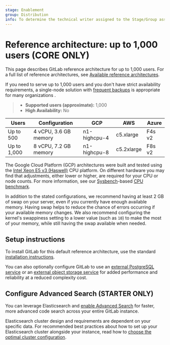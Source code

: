 ```yaml
---
stage: Enablement
group: Distribution
info: To determine the technical writer assigned to the Stage/Group associated with this page, see https://about.gitlab.com/handbook/engineering/ux/technical-writing/#assignments
---
```


# Reference architecture: up to 1,000 users **(CORE ONLY)**

This page describes GitLab reference architecture for up to 1,000 users. For a
full list of reference architectures, see
[Available reference architectures](index.md#available-reference-architectures).

If you need to serve up to 1,000 users and you don't have strict availability
requirements, a single-node solution with
[frequent backups](index.md#automated-backups) is appropriate for
many organizations .

> - **Supported users (approximate):** 1,000
> - **High Availability:** No

| Users        | Configuration           | GCP            | AWS             | Azure          |
|--------------|-------------------------|----------------|-----------------|----------------|
| Up to 500    | 4 vCPU, 3.6 GB memory   | n1-highcpu-4   | c5.xlarge       | F4s v2         |
| Up to 1,000  | 8 vCPU, 7.2 GB memory   | n1-highcpu-8   | c5.2xlarge      | F8s v2         |

The Google Cloud Platform (GCP) architectures were built and tested using the
[Intel Xeon E5 v3 (Haswell)](https://cloud.google.com/compute/docs/cpu-platforms)
CPU platform. On different hardware you may find that adjustments, either lower
or higher, are required for your CPU or node counts. For more information, see
our [Sysbench](https://github.com/akopytov/sysbench)-based
[CPU benchmark](https://gitlab.com/gitlab-org/quality/performance/-/wikis/Reference-Architectures/GCP-CPU-Benchmarks).

In addition to the stated configurations, we recommend having at least 2 GB of
swap on your server, even if you currently have enough available memory. Having
swap helps to reduce the chance of errors occurring if your available memory
changes. We also recommend configuring the kernel's swappiness setting to a
lower value (such as `10`) to make the most of your memory, while still having
the swap available when needed.

## Setup instructions

To install GitLab for this default reference architecture, use the standard
[installation instructions](../../install/README.md).

You can also optionally configure GitLab to use an [external PostgreSQL service](../postgresql/external.md)
or an [external object storage service](../object_storage.md) for added
performance and reliability at a reduced complexity cost.

## Configure Advanced Search **(STARTER ONLY)**

You can leverage Elasticsearch and [enable Advanced Search](../../integration/elasticsearch.md)
for faster, more advanced code search across your entire GitLab instance.

Elasticsearch cluster design and requirements are dependent on your specific
data. For recommended best practices about how to set up your Elasticsearch
cluster alongside your instance, read how to
[choose the optimal cluster configuration](../../integration/elasticsearch.md#guidance-on-choosing-optimal-cluster-configuration).
